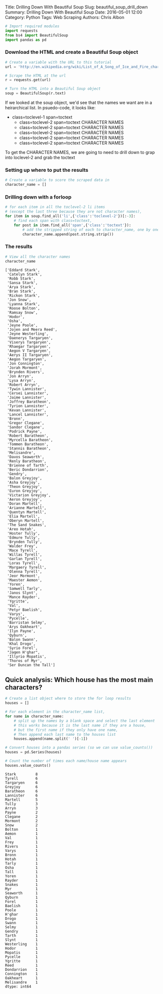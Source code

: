 Title: Drilling Down With Beautiful Soup
Slug: beautiful_soup_drill_down
Summary: Drilling Down With Beautiful Soup
Date: 2016-05-01 12:00
Category: Python
Tags: Web Scraping
Authors: Chris Albon




```python
# Import required modules
import requests
from bs4 import BeautifulSoup
import pandas as pd
```

### Download the HTML and create a Beautiful Soup object


```python
# Create a variable with the URL to this tutorial
url = 'http://en.wikipedia.org/wiki/List_of_A_Song_of_Ice_and_Fire_characters'

# Scrape the HTML at the url
r = requests.get(url)

# Turn the HTML into a Beautiful Soup object
soup = BeautifulSoup(r.text)
```

If we looked at the soup object, we'd see that the names we want are in a heirarchical list. In psuedo-code, it looks like:

- class=toclevel-1 span=toctext
    - class=toclevel-2 span=toctext CHARACTER NAMES
    - class=toclevel-2 span=toctext CHARACTER NAMES
    - class=toclevel-2 span=toctext CHARACTER NAMES
    - class=toclevel-2 span=toctext CHARACTER NAMES
    - class=toclevel-2 span=toctext CHARACTER NAMES

To get the CHARACTER NAMES, we are going to need to drill down to grap into loclevel-2 and grab the toctext

### Setting up where to put the results


```python
# Create a variable to score the scraped data in
character_name = []
```

### Drilling down with a forloop


```python
# for each item in all the toclevel-2 li items
# (except the last three because they are not character names),
for item in soup.find_all('li',{'class':'toclevel-2'})[:-3]:
    # find each span with class=toctext,
    for post in item.find_all('span',{'class':'toctext'}):
        # add the stripped string of each to character_name, one by one
        character_name.append(post.string.strip())
```

### The results


```python
# View all the character names
character_name
```




    ['Eddard Stark',
     'Catelyn Stark',
     'Robb Stark',
     'Sansa Stark',
     'Arya Stark',
     'Bran Stark',
     'Rickon Stark',
     'Jon Snow',
     'Lyanna Stark',
     'Roose Bolton',
     'Ramsay Snow',
     'Hodor',
     'Osha',
     'Jeyne Poole',
     'Jojen and Meera Reed',
     'Jeyne Westerling',
     'Daenerys Targaryen',
     'Viserys Targaryen',
     'Rhaegar Targaryen',
     'Aegon V Targaryen',
     'Aerys II Targaryen',
     'Aegon Targaryen',
     'Jon Connington',
     'Jorah Mormont',
     'Brynden Rivers',
     'Jon Arryn',
     'Lysa Arryn',
     'Robert Arryn',
     'Tywin Lannister',
     'Cersei Lannister',
     'Jaime Lannister',
     'Joffrey Baratheon',
     'Tyrion Lannister',
     'Kevan Lannister',
     'Lancel Lannister',
     'Bronn',
     'Gregor Clegane',
     'Sandor Clegane',
     'Podrick Payne',
     'Robert Baratheon',
     'Myrcella Baratheon',
     'Tommen Baratheon',
     'Stannis Baratheon',
     'Melisandre',
     'Davos Seaworth',
     'Renly Baratheon',
     'Brienne of Tarth',
     'Beric Dondarrion',
     'Gendry',
     'Balon Greyjoy',
     'Asha Greyjoy',
     'Theon Greyjoy',
     'Euron Greyjoy',
     'Victarion Greyjoy',
     'Aeron Greyjoy',
     'Doran Martell',
     'Arianne Martell',
     'Quentyn Martell',
     'Elia Martell',
     'Oberyn Martell',
     'The Sand Snakes',
     'Areo Hotah',
     'Hoster Tully',
     'Edmure Tully',
     'Brynden Tully',
     'Walder Frey',
     'Mace Tyrell',
     'Willas Tyrell',
     'Garlan Tyrell',
     'Loras Tyrell',
     'Margaery Tyrell',
     'Olenna Tyrell',
     'Jeor Mormont',
     'Maester Aemon',
     'Yoren',
     'Samwell Tarly',
     'Janos Slynt',
     'Mance Rayder',
     'Ygritte',
     'Val',
     'Petyr Baelish',
     'Varys',
     'Pycelle',
     'Barristan Selmy',
     'Arys Oakheart',
     'Ilyn Payne',
     'Qyburn',
     'Balon Swann',
     'Khal Drogo',
     'Syrio Forel',
     "Jaqen H'ghar",
     'Illyrio Mopatis',
     'Thoros of Myr',
     'Ser Duncan the Tall']



## Quick analysis: Which house has the most main characters?


```python
# Create a list object where to store the for loop results
houses = []
```


```python
# For each element in the character_name list,
for name in character_name:
    # split up the names by a blank space and select the last element
    # this works because it is the last name if they are a house,
    # but the first name if they only have one name,
    # Then append each last name to the houses list
    houses.append(name.split(' ')[-1])
```


```python
# Convert houses into a pandas series (so we can use value_counts())
houses = pd.Series(houses)

# Count the number of times each name/house name appears
houses.value_counts()
```




    Stark         8
    Tyrell        6
    Targaryen     6
    Greyjoy       6
    Baratheon     6
    Lannister     6
    Martell       5
    Tully         3
    Arryn         3
    Payne         2
    Clegane       2
    Mormont       2
    Snow          2
    Bolton        1
    Aemon         1
    Val           1
    Frey          1
    Rivers        1
    Varys         1
    Bronn         1
    Hotah         1
    Tarly         1
    Osha          1
    Tall          1
    Yoren         1
    Rayder        1
    Snakes        1
    Myr           1
    Seaworth      1
    Qyburn        1
    Forel         1
    Baelish       1
    Poole         1
    H'ghar        1
    Drogo         1
    Swann         1
    Selmy         1
    Gendry        1
    Tarth         1
    Slynt         1
    Westerling    1
    Hodor         1
    Mopatis       1
    Pycelle       1
    Ygritte       1
    Reed          1
    Dondarrion    1
    Connington    1
    Oakheart      1
    Melisandre    1
    dtype: int64
